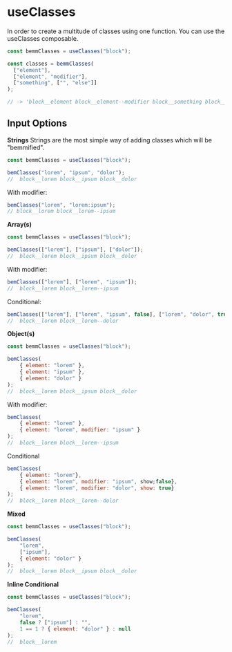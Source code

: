 # useClasses

In order to create a multitude of classes using one function. You can use the useClasses composable.

```js
const bemmClasses = useClasses("block");

const classes = bemmClasses(
  ["element"],
  ["element", "modifier"],
  ["something", ["", "else"]]
);

// -> 'block__element block__element--modifier block__something block__something--else'
```

## Input Options

**Strings**
Strings are the most simple way of adding classes which will be "bemmified".

```js
const bemmClasses = useClasses("block");

bemClasses("lorem", "ipsum", "dolor");
//  block__lorem block__ipsum block__dolor
```

With modifier:

```js
bemClasses("lorem", "lorem:ipsum");
// block__lorem block__lorem--ipsum
```

**Array(s)**

```js
const bemmClasses = useClasses("block");

bemClasses(["lorem"], ["ipsum"], ["dolor"]);
//  block__lorem block__ipsum block__dolor
```

With modifier:

```js
bemClasses(["lorem"], ["lorem", "ipsum"]);
//  block__lorem block__lorem--ipsum
```

Conditional:

```js
bemClasses(["lorem"], ["lorem", "ipsum", false], ["lorem", "dolor", true]);
//  block__lorem block__lorem--dolor
```

**Object(s)**

```js
const bemmClasses = useClasses("block");

bemClasses(
    { element: "lorem" }, 
    { element: "ipsum" }, 
    { element: "dolor" }
);
//  block__lorem block__ipsum block__dolor
```

With modifier:

```js
bemClasses(
    { element: "lorem" }, 
    { element: "lorem", modifier: "ipsum" }
);
//  block__lorem block__lorem--ipsum
```

Conditional

```js
bemClasses(
    { element: "lorem"}, 
    { element: "lorem", modifier: "ipsum", show;false}, 
    { element: "lorem", modifier: "dolor", show: true}
);
//  block__lorem block__lorem--dolor
```

**Mixed**

```js
const bemmClasses = useClasses("block");

bemClasses(
    "lorem", 
    ["ipsum"], 
    { element: "dolor" }
);
//  block__lorem block__ipsum block__dolor
```



**Inline Conditional**


```js
const bemmClasses = useClasses("block");

bemClasses(
    "lorem", 
    false ? ["ipsum"] : "", 
    1 == 1 ? { element: "dolor" } : null
);
//  block__lorem
```
